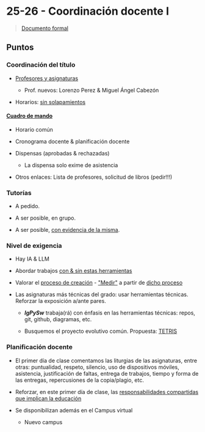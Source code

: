 # 25-26 - Coordinación docente I

> [Documento formal](https://docs.google.com/document/d/1TGyxhqJBGVQWlvUzt7Sqmea6wHFJLMgU9yj8qnAykLE/edit?usp=sharing)

## Puntos

### Coordinación del título

- [Profesores y asignaturas](https://docs.google.com/spreadsheets/d/1qmhylnj67ZsR-0PhQJiZ2i5_Wla6lUuCNOz8fDLOVfA/edit?pli=1&gid=757880460#gid=757880460)

  - Prof. nuevos: Lorenzo Perez & Miguel Ángel Cabezón

- Horarios: [sin solapamientos](https://docs.google.com/spreadsheets/d/1qmhylnj67ZsR-0PhQJiZ2i5_Wla6lUuCNOz8fDLOVfA/edit?pli=1&gid=1111742506#gid=1111742506)

#### [Cuadro de mando](https://docs.google.com/spreadsheets/d/1qmhylnj67ZsR-0PhQJiZ2i5_Wla6lUuCNOz8fDLOVfA/edit?gid=446483503#gid=446483503)

- Horario común

- Cronograma docente & planificación docente

- Dispensas (aprobadas & rechazadas)

  - La dispensa solo exime de asistencia

- Otros enlaces: Lista de profesores, solicitud de libros (pedir!!!)

### Tutorías

- A pedido.

- A ser posible, en grupo.

- A ser posible, [con evidencia de la misma](https://github.com/mmasias/24-25-PRG1/discussions/578).

### Nivel de exigencia

- Hay IA & LLM

- Abordar trabajos [con & sin estas herramientas](https://github.com/mmasias/24-25-PRG1-ExamenParcial/blob/main/docs/parcialParte1.md)

- Valorar el [proceso de creación](https://github.com/mmasias/mmasias/blob/main/procesoDeCreacion.md) - ["Medir"](https://github.com/0xJVR/24-25-IdSw2-SDD/graphs/contributors) a partir de [dicho proceso](https://github.com/TheMoys/24-25-IdSw2-SDD/graphs/contributors)

- Las asignaturas más técnicas del grado: usar herramientas técnicas. Reforzar la exposición a/ante pares.

  - ***IgPySw*** trabaja(rá) con énfasis en las herramientas técnicas: repos, git, github, diagramas, etc.

  - Busquemos el proyecto evolutivo común. Propuesta: [TETRIS](https://github.com/mmasias/pyTetris)

### Planificación docente

- El primer día de clase comentamos las liturgias de las asignaturas, entre otras: puntualidad, respeto, silencio, uso de dispositivos móviles, asistencia, justificación de faltas, entrega de trabajos, tiempo y forma de las entregas, repercusiones de la copia/plagio, etc.

- Reforzar, en este primer día de clase, las [responsabilidades compartidas que implican la educación](https://github.com/Ingenieria-Informatica-UNEATLANTICO/.github/blob/main/profile/responsabilidad.md)

- Se disponibilizan además en el Campus virtual

  - Nuevo campus
